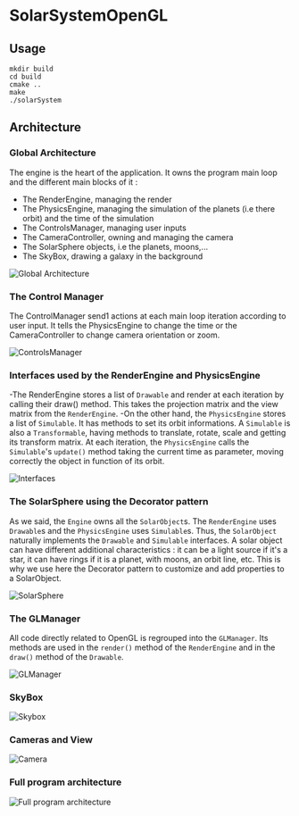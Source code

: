 # SolarSystemOpenGL

## Usage
```
mkdir build
cd build
cmake ..
make
./solarSystem
```
## Architecture
### Global Architecture
The engine is the heart of the application. It owns the program main loop and the different main blocks of it :
- The RenderEngine, managing the render
- The PhysicsEngine, managing the simulation of the planets (i.e there orbit) and the time of the simulation
- The ControlsManager, managing user inputs
- The CameraController, owning and managing the camera
- The SolarSphere objects, i.e the planets, moons,...
- The SkyBox, drawing a galaxy in the background 

![Global Architecture](http://www.plantuml.com/plantuml/png/SoWkIImgAStDuNBDIy_CIrNGrTLIK39KKWXApKj9BO88eii5P5GMPoONOvTqpiyhAShFAVPDp4jCJot2a4xCJIrAX2hAGPFNKb88piz9B0eko4WjmZ0vEBlIAR-22mYISnABYnMWqjMr43xKoMYYCCUY2MEu0ow3vW641BBJu89GHu7u3a3hWG490000)

### The Control Manager
The ControlManager send1 actions at each main loop iteration according to user input. It tells the PhysicsEngine to change the time or the CameraController to change camera orientation or zoom.

![ControlsManager](http://www.plantuml.com/plantuml/png/RP112i8m44NtESNGfRG1jowaK5mANc68Gnf89f29YeftDz2AcdQP_zuFd-abOygNuDM1hME2hjj0istWDDx56PdI6WwHSufUZiXeAIqm1aeuIxxmoY_YVY713eOHsPB0rT6jXKUCeTLQhxN_v_rKimi4Q0nvIfXTPAMKyIW2i_fyJU_F3tLSp_gIUaO1FV6vtEuD)

### Interfaces used by the RenderEngine and PhysicsEngine
-The RenderEngine stores a list of `Drawable` and render at each iteration by calling their draw() method. This takes the projection matrix and the view matrix from the `RenderEngine`.
-On the other hand, the `PhysicsEngine` stores a list of `Simulable`. It has methods to set its orbit informations. A `Simulable` is also a `Transformable`, having methods to translate, rotate, scale and getting its transform matrix. At each iteration, the `PhysicsEngine` calls the `Simulable`'s `update()` method taking the current time as parameter, moving correctly the object in function of its orbit.

![Interfaces](http://www.plantuml.com/plantuml/png/ZLF1RjD04BtxAqOvEIMjXE1S5K45bHeHDOWBuZ1TJvo1zMwO7QUfIl-TjRDOpc8GFktCU_DstxFcAYYAjeqjhbtDZk3y_0ncBsTmHwuYEJPpRBLz36p2DFZMEnLlmn8TrYH_mDYGO2BPY6VyIBpyBrBsYfCABYxYRMSpM7FJMhotL1pzPF0xmOU_exTSRtNjMp5K34Bnwf-Ny4dGXOsNffyks2d91WqDYl1KGFnUx3rNKCLcsQ2-XftuRqjKuSC2-iQUwU7Oc1y7rblSqMSIfSENhr2JTcSs5ChvI36GlhzDOPJ32Mgxp5XHhegKjGgx6lPXXRfTG2etVJaldiSEHjOo6zeX5fNAFPbNuul4QzUkVDlD25OBw2Y01muJl1yjAebZxyPWC6Wdf2cG3cyQKkZ3gqV8CSGoCvD-MsOaaAvGo6bvQjPduRtPUTm53lsZu7kJmIiI_XV-KUvPqLuRGqw53UlZxuXecjef-ghSM8yAMzzAo7XtNO3itIHnGl366Skk7qdaYceXEg6tkmgL4gxSq8tx42NxA8t5420jnjDpgjEwPDsqWdaxN-OHacrr1AwYSjlONm00)

### The SolarSphere using the Decorator pattern
As we said, the `Engine` owns all the `SolarObject`s. The `RenderEngine` uses `Drawable`s and the `PhysicsEngine` uses `Simulable`s. Thus, the `SolarObject` naturally implements the `Drawable` and `Simulable` interfaces.
A solar object can have different additional characteristics : it can be a light source if it's a star, it can have rings if it is a planet, with moons, an orbit line, etc. This is why we use here the Decorator pattern to customize and add properties to a SolarObject.

![SolarSphere](http://www.plantuml.com/plantuml/png/VLHDSzCm4BtxLsXwSalQ2voP0kr0XcR891qk38UDl754PScirccOqF-ER2l-K4tYY_tUqzFkoqgtZe6uAdIojXfeNUwGKDpS_7qlxWYUOQFnDRDMHQLZwYEuGFVWI727qXAmfTUgUvChW-Bw-afSN5sCg6-qKVpGic5Lx9UibCdFq5svhUQHmBYjfIBkmDDssY5XcoDxJ1mJPHXf2nAxW3me_E_DtgfCP1vC2-1teYJxQm5CwZ0J3R1N-Dm2b-s2zGvA_8x4UFZnK-J8zRkIwDBBWQD3_lom00CvKjgzYLml8fMtoxnapLJdiNTBuDrCXCzjytcPl2I33leeuZQuPZGmfdkKRuSRaUKQpcnLho78PgAM23WeDw7xNG4Z6MNDg5e9Ui8Q7N9NKvT24ru-ODeGqwYP_cy-ZdDP0g7XTDoiZSBxK5eedN9DKUAfYEWbaZh7DsCA-bvAD4nAAlvpYWYdfRMZpTAjji1YPojoaMvL1wYiEI_i3UT6QcMQ9K6SOKw88tbLPi0OU5O5piqNR-cZz8_Ku9m8X_7uCZtr_G4P1mrPzibgIuzuu8hmD8PbFNMTTtnV18C87WoNgjpSV2qYX-XyHZOZBXtMk_7clLLpROIbzVjfMsKCqghPUoO2PYlkiVzRzhTLyEs0TcvadT1CXFXtIZuPTDEE_hb5arM5_WS0)

### The GLManager
All code directly related to OpenGL is regrouped into the `GLManager`. Its methods are used in the `render()` method of the `RenderEngine` and in the `draw()` method of the `Drawable`.

![GLManager](http://www.plantuml.com/plantuml/png/bLJDZjem4BxdAUPK6JMSMlMmxQM22bK2jIhRvO0u3F6Gp3QnaJC9h5Rxxar2_YEXbWEov_lnZEmlg_K63ORauCjy3h_8Q7BVJCY6l26qT7Z1OqoU5yIOfj2XhnuKl_UvPGsezHCvuO1IjOtmJEMEhli3vBCUJHTcBM-r9fCba5XDVc7BHY2lL0kR6PaDtGjJJKvjnR49uG-z-52ly_GdIjHkJzLszhadprAQo4VslmsVh4iQ0kiQFreRGuJf1E_hKv8QVy8ueuvKZzKrSvzyYYt-CpcCauU7d88Fx_vBaQ1yd2YA9cd7MY9LjG2NXh1QP-MreDQFT9NCaVgUO4Z0IJYbBB8ZRV0yOEu_7O3BHJe-ysiWd5DDRjgCRO32rlXGsvPzr-z4RjHYEl6RpUFBcGR6PCgtMiwZ1dNDQGTC1KiwIxHpB5FPFVZ8HWyhcPdMWfZGbQKtpsCZv4uOK9ihU1tbGvLN16TddpSeZgy-L8MSwN8hr4zl6BEGf0tMw6ssYLNj2i9uCsAr2RaJAk-j-GhqFnZr1FDs8djyfa3I_U5sGf-hjilrZessbwQJ2vjwwSC24t88mIYSFoe_rVcFy3M7aQZgVsip5n34VOQhpbUpwPMKy_m5)
### SkyBox
![Skybox](http://www.plantuml.com/plantuml/png/NP11IyD048Nlyok6dX9j2u9ub2AA5mD2n4lfOSnEjwlf9inEqvNQ_-xQ3QMufvd7UnyxRn6KH7VR5kglxuSkudp-Su-FGdlwQ1cUl7MUSJQxmidD1BC7m7bbMLF3PoSU0DEx7Zfdq2Ins9BUOY_TPqKgBaxn90oEzraeSw3UKC_lBCfnkKBB-ZUxXaDHNX03w_DBHPuiIt6UqBRLFrV2cMIfLPotE8HNqiqKntLzMaiu0ZGjXJ3Ua_-U4MJC6qVT2OSHihnROPzYuIANQpaSOS7UfF9-0G00)

### Cameras and View
![Camera](http://www.plantuml.com/plantuml/png/TP9FRnCn4CNl_XIZd9AIhSIV4qAegD0JI5LR43rExCbYyDfXFBkj2dntibvli-usj_ZzNjuyp_ei2hAqZLFds10Zd9x-VGytZ3vk0pUuSPJ9UV32mJbYgAeJM9miu9kbkoFqvG86eAx86-9FlhQUu5rLPHtUmlMUHBZay3CbmHSKjfgYokOow311AUk5U8kQogRmHm40lEY2DI0zSIYqx4Y_Naq81-bb4zh-Func3Rq5yDx6Pto_MnHYRuEVmgZHFHDDaUInKrncrg2yWNf2qbNlz_YVKjfXZ6a3HVyXIF_Qe7Df3WXoJRA6NDpOAEWrNN1eRag4ldRqlJpUhihm2oOgSzDX5wALmrqt8JYmyT0awybRamo3dwgNEMJKSuyz-JWhFVTyIEsFwBVJfStUNbxWKttyrXXtfEKAnOQS7adwpI-lXQslmPhry2MwaTzPqJzAouZIEHNJOZjAfldx-KnR6USRgfbexlcwE-vu2A4PwSDgUhz-zF1hlfFPKnfstP5-1PBSP-HDsxZ_)
### Full program architecture
![Full program architecture](http://www.plantuml.com/plantuml/png/fLHDJzmm4BtdLrWS4R7KQrKXn5BriWX4gjvdtI5h6jjex2sb7_-z9ZPsDivcqyA5UERD6y_pcxsm3iZjL5UjG271ocX7fkkGU0Wmpd-Viyy4sjuRKh3fi8IE0wokJzd9wGaha5yaFYsjVrVMHsJ943_jDMXeUu9pThpDUxRQWcxHik_-NcVifp7gZ7E-ZFzs-sobi3p-_wXRgN70wQH21aAW9m0dZQu29AdJc0weUTmYuStc0OMpV12AwAH5y-tvqlmOH-zGVqMIkkNXAwH7gEAgaw3HZ4Nwc9pLn3mtj95k7MYyZ-Odla9X29oXQbfQpeDkhzb6gbtNEt9QXLIGqrS4J_zMiPRjrZLcH-9WqOUwFgIEjqFZePRTadbWB-vdr-182hHJSjrvxlzJAcdXouk5BUSFQnqiTJWzxy_vTA0ehdUiggxDujddSPTWtp97qMuHLvRoqphkKM-FIUVCmGl3-Z-f7T8z2Dn_NbPLeWDhnmkSug6PFsfGQ1yzmUkxi5yHihTeWqRPLjMVN9xlbmY6OyLG6cd0byR9eRnWVPDO7AsPUnORbbg7H3WKg13kDszlWl8T4z_8GsKqEp1DCKp7WlJJ5yylk-slSE65sgdkBm00)
